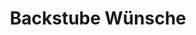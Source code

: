 ---
title: "Backstube Wünsche"
url: /muenchen/backstube-wuensche-dieter-hildebrandt-strasse/
shop: Bäckerei
---